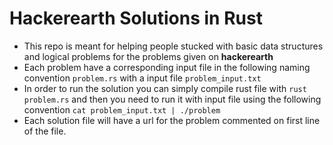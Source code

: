 # Hackerearth Solutions in Rust

- This repo is meant for helping people stucked with basic data structures and logical problems for the problems given on **hackerearth**
- Each problem have a corresponding input file in the following naming convention `problem.rs` with a input file `problem_input.txt` 
- In order to run the solution you can simply compile rust file with `rust problem.rs` and then you need to run it with input file using the following convention `cat problem_input.txt | ./problem` 
- Each solution file will have a url for the problem commented on first line of the file. 
